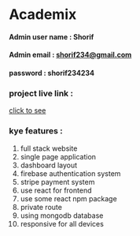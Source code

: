 
# Academix

#### Admin user name :  Shorif 
#### Admin email :  shorif234@gmail.com 

#### password  :  shorif234234
### project live link : 

<a href="https://academix-e460f.web.app/">click to see </a>

### kye features : 
1. full stack website
2. single page application
3. dashboard layout
4. firebase authentication system
5. stripe payment system
6. use react for frontend
7. use some react npm package
8. private route
9. using mongodb database
10. responsive for all devices


